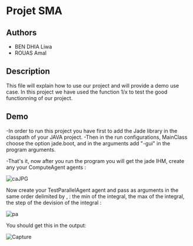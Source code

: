 # Projet SMA 

## Authors 
- BEN DHIA Liwa
- ROUAS Amal

## Description
This file will explain how to use our project and will provide a demo use case.
In this project we have used the function 1/x to test the good functionning of our project. 

## Demo
-In order to run this project you have first to add the Jade library in the classpath of your JAVA project.
-Then in the run configurations, MainClass choose the option jade.boot, and in the arguments add "-gui" in the program arguments.

-That's it, now after you run the program you will get the jade IHM, create any your ComputeAgent agents :

![caJPG](https://user-images.githubusercontent.com/37658985/207713543-642ced3e-a009-4e29-95f5-2b9936f7995e.JPG)

Now create your TestParallelAgent agent and pass as arguments in the same order delimited by , : the min of the integral, the max of the integral, the step of the devision of the integral :

![pa](https://user-images.githubusercontent.com/37658985/207713568-7a8a6cfc-5777-4fd3-bf15-e225b9f686b4.JPG)

You should get this in the output:

![Capture](https://user-images.githubusercontent.com/37658985/208200255-aca094db-da03-4167-a20a-35387c57ad5f.GIF)
